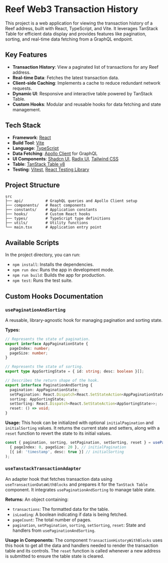 # Reef Web3 Transaction History

This project is a web application for viewing the transaction history of a Reef address, built with React, TypeScript, and Vite. It leverages TanStack Table for efficient data display and provides features like pagination, sorting, and real-time data fetching from a GraphQL endpoint.

## Key Features

- **Transaction History**: View a paginated list of transactions for any Reef address.
- **Real-time Data**: Fetches the latest transaction data.
- **Client-side Caching**: Implements a cache to reduce redundant network requests.
- **Dynamic UI**: Responsive and interactive table powered by TanStack Table.
- **Custom Hooks**: Modular and reusable hooks for data fetching and state management.

## Tech Stack

- **Framework**: [React](https://reactjs.org/)
- **Build Tool**: [Vite](https://vitejs.dev/)
- **Language**: [TypeScript](https://www.typescriptlang.org/)
- **Data Fetching**: [Apollo Client](https://www.apollographql.com/docs/react/) for GraphQL
- **UI Components**: [Shadcn UI](https://ui.shadcn.com/), [Radix UI](https://www.radix-ui.com/), [Tailwind CSS](https://tailwindcss.com/)
- **Table**: [TanStack Table v8](https://tanstack.com/table/v8)
- **Testing**: [Vitest](https://vitest.dev/), [React Testing Library](https://testing-library.com/docs/react-testing-library/intro/)

## Project Structure

```
src
├── api/          # GraphQL queries and Apollo Client setup
├── components/   # React components
├── constants/    # Application constants
├── hooks/        # Custom React hooks
├── types/        # TypeScript type definitions
├── utils/        # Utility functions
└── main.tsx      # Application entry point
```

## Available Scripts

In the project directory, you can run:

- `npm install`: Installs the dependencies.
- `npm run dev`: Runs the app in development mode.
- `npm run build`: Builds the app for production.
- `npm test`: Runs the test suite.

## Custom Hooks Documentation

### `usePaginationAndSorting`

A reusable, library-agnostic hook for managing pagination and sorting state.

**Types:**
```typescript
// Represents the state of pagination.
export interface AppPaginationState {
  pageIndex: number;
  pageSize: number;
}

// Represents the state of sorting.
export type AppSortingState = { id: string; desc: boolean }[];

// Describes the return shape of the hook.
export interface PaginationAndSorting {
  pagination: AppPaginationState;
  setPagination: React.Dispatch<React.SetStateAction<AppPaginationState>>;
  sorting: AppSortingState;
  setSorting: React.Dispatch<React.SetStateAction<AppSortingState>>;
  reset: () => void;
}
```

**Usage:**
This hook can be initialized with optional `initialPagination` and `initialSorting` values. It returns the current state and setters, along with a `reset` function to revert the state to its initial values.

```typescript
const { pagination, sorting, setPagination, setSorting, reset } = usePaginationAndSorting(
  { pageIndex: 0, pageSize: 20 }, // initialPagination
  [{ id: 'timestamp', desc: true }] // initialSorting
);
```

### `useTanstackTransactionAdapter`

An adapter hook that fetches transaction data using `useTransactionDataWithBlocks` and prepares it for the `TanStack Table` component. It integrates `usePaginationAndSorting` to manage table state.

**Returns:**
An object containing:
- `transactions`: The formatted data for the table.
- `isLoading`: A boolean indicating if data is being fetched.
- `pageCount`: The total number of pages.
- `pagination`, `setPagination`, `sorting`, `setSorting`, `reset`: State and handlers from `usePaginationAndSorting`.

**Usage in Components:**
The component `TransactionHistoryWithBlocks` uses this hook to get all the data and handlers needed to render the transaction table and its controls. The `reset` function is called whenever a new address is submitted to ensure the table state is cleared.
